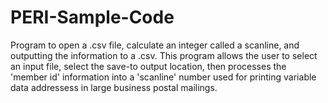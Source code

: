 # PERI-Sample-Code
Program to open a .csv file, calculate an integer called a scanline, and outputting the information to a .csv.
This program allows the user to select an input file, select the save-to output location, then processes the 'member id' information into a 'scanline' number used for printing variable data addressess in large business postal mailings.
